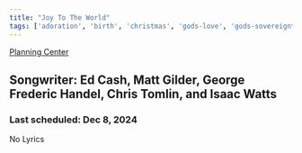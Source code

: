 ```yaml
---
title: "Joy To The World"
tags: ['adoration', 'birth', 'christmas', 'gods-love', 'gods-sovereignty', 'joy', 'proclamation']
---
```


[Planning Center](https://services.planningcenteronline.com/songs/13132288)

## Songwriter: Ed Cash, Matt Gilder, George Frederic Handel, Chris Tomlin, and Isaac Watts
### Last scheduled: Dec 8, 2024          

No Lyrics
